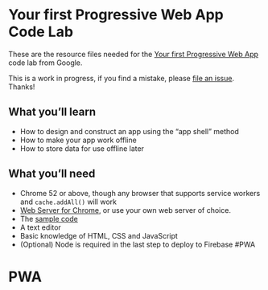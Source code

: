 # Your first Progressive Web App Code Lab

These are the resource files needed for the [Your first Progressive Web App](https://codelabs.developers.google.com/codelabs/your-first-pwapp/)
code lab from Google.

This is a work in progress, if you find a mistake, please [file an issue](https://github.com/googlecodelabs/your-first-pwapp/issues). Thanks!

## What you’ll learn
* How to design and construct an app using the “app shell” method
* How to make your app work offline
* How to store data for use offline later

## What you’ll need
* Chrome 52 or above, though any browser that supports service workers and `cache.addAll()` will work
* [Web Server for Chrome](https://chrome.google.com/webstore/detail/web-server-for-chrome/ofhbbkphhbklhfoeikjpcbhemlocgigb), or use your own web server of choice.
* The [sample code](https://github.com/googlecodelabs/your-first-pwapp/archive/master.zip)
* A text editor
* Basic knowledge of HTML, CSS and JavaScript
* (Optional) Node is required in the last step to deploy to Firebase
#PWA
# PWA
